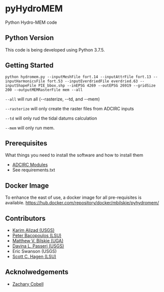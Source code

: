 # pyHydroMEM
Python Hydro-MEM code

## Python Version
This code is being developed using Python 3.7.5.

## Getting Started

```python hydromem.py --inputMeshFile fort.14 --inputAttrFile fort.13 --inputHarmonicsFile fort.53 --inputEverdriedFile everdried.63 --inputShapeFile PIE_bbox.shp --inEPSG 4269 --outEPSG 26919 --gridSize 200 --outputMEMRasterFile mem --all```

```--all``` will run all (--rasterize, --td, and --mem)

```--rasterize``` will only create the raster files from ADCIRC inputs

```--td``` will only rud the tidal datums calculation

```--mem``` will only run mem.

## Prerequisites

What things you need to install the software and how to install them

* [ADCIRC Modules](https://github.com/zcobell/ADCIRCModules)
* See requirements.txt

## Docker Image
To enhance the east of use, a docker image for all pre-requisites is available.
https://hub.docker.com/repository/docker/mbilskie/pyhydromem/

## Contributors
* [Karim Alizad (USGS)](https://www.usgs.gov/centers/spcmsc)
* [Peter Bacopoulos (LSU)](https://www.lsu.edu/ccr/)
* [Matthew V. Bilskie (UGA)](https://coast.engr.uga.edu/)
* [Davina L. Passeri (USGS)](https://www.usgs.gov/staff-profiles/davina-l-passeri?qt-staff_profile_science_products=0#qt-staff_profile_science_products)
* Eric Swanson (USGS)
* [Scott C. Hagen (LSU)](https://www.lsu.edu/ccr/)

## Acknolwedgements
* [Zachary Cobell](https://thewaterinstitute.org/our-team/zachary-cobell)
